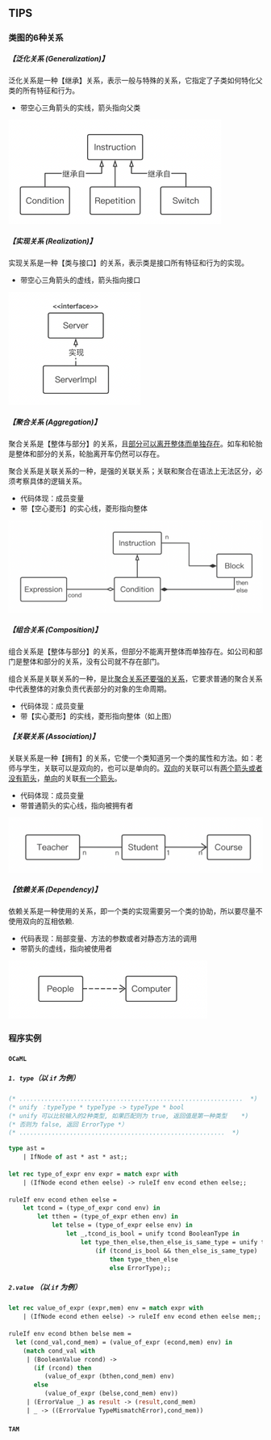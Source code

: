 ## TIPS

### 类图的6种关系

##### 【泛化关系 (Generalization)】

泛化关系是一种【继承】关系，表示一般与特殊的关系，它指定了子类如何特化父类的所有特征和行为。

- 带空心三角箭头的实线，箭头指向父类

<img src="../Examens/pic/2022-05-17 09.40.12.png" alt="2022-05-17 09.40.12" style="zoom:50%;" />

##### 【实现关系 (Realization)】

实现关系是一种【类与接口】的关系，表示类是接口所有特征和行为的实现。

- 带空心三角箭头的虚线，箭头指向接口

<img src="../Examens/pic/2022-05-17 09.50.14.png" alt="2022-05-17 09.50.14" style="zoom:50%;" />



##### 【聚合关系 (Aggregation)】

聚合关系是【整体与部分】的关系，且<u>部分可以离开整体而单独存在</u>。如车和轮胎是整体和部分的关系，轮胎离开车仍然可以存在。

聚合关系是关联关系的一种，是强的关联关系；关联和聚合在语法上无法区分，必须考察具体的逻辑关系。

- 代码体现：成员变量
- 带【空心菱形】的实心线，菱形指向整体

<img src="../Examens/pic/2022-05-17 10.08.50.png" alt="2022-05-17 10.08.50" style="zoom:50%;" />

##### 【组合关系 (Composition)】

组合关系是【整体与部分】的关系，但部分不能离开整体而单独存在。如公司和部门是整体和部分的关系，没有公司就不存在部门。

组合关系是关联关系的一种，是比<u>聚合关系还要强的关系</u>，它要求普通的聚合关系中代表整体的对象负责代表部分的对象的生命周期。

- 代码体现：成员变量
- 带【实心菱形】的实线，菱形指向整体（如上图）



##### 【关联关系 (Association)】

关联关系是一种【拥有】的关系，它使一个类知道另一个类的属性和方法。如：老师与学生，关联可以是双向的，也可以是单向的。<u>双向</u>的关联可以有<u>两个箭头或者没有箭头</u>，<u>单向</u>的关联<u>有一个箭头</u>。

- 代码体现：成员变量
- 带普通箭头的实心线，指向被拥有者

<img src="../Examens/pic/2022-05-17 09.59.07.png" alt="2022-05-17 09.59.07" style="zoom:50%;" />

##### 【依赖关系 (Dependency)】

依赖关系是一种使用的关系，即一个类的实现需要另一个类的协助，所以要尽量不使用双向的互相依赖.

- 代码表现：局部变量、方法的参数或者对静态方法的调用
- 带箭头的虚线，指向被使用者

<img src="../Examens/pic/2022-05-17 12.55.47.png" alt="2022-05-17 12.55.47" style="zoom:50%;" />

### 程序实例

#### `OCaML`

##### `1. type`（以 `if` 为例）

```ocaml
(* ..............................................................  *)
(* unify ：typeType * typeType -> typeType * bool 									*)
(* unify 可以比较输入的2种类型, 如果匹配则为 true, 返回值是第一种类型 	*)
(* 否则为 false, 返回 ErrorType *）
(* .........................................................  *)
```

```ocaml
type ast =
	| IfNode of ast * ast * ast;;
	
let rec type_of_expr env expr = match expr with
	| (IfNode econd ethen eelse) -> ruleIf env econd ethen eelse;;
	
ruleIf env econd ethen eelse =
	let tcond = (type_of_expr cond env) in
		let tthen = (type_of_expr ethen env) in
			let telse = (type_of_expr eelse env) in
				let _,tcond_is_bool = unify tcond BooleanType in
					let type_then_else,then_else_is_same_type = unify tthen telse in
						(if (tcond_is_bool && then_else_is_same_type) 
							then type_then_else 
							else ErrorType);;
```

##### `2.value` （以 `if` 为例）

```ocaml
let rec value_of_expr (expr,mem) env = match expr with
	| (IfNode econd ethen eelse) -> ruleIf env econd ethen eelse mem;;

ruleIf env econd bthen belse mem =
  let (cond_val,cond_mem) = (value_of_expr (econd,mem) env) in
  	(match cond_val with
     | (BooleanValue rcond) ->
       (if (rcond) then
          (value_of_expr (bthen,cond_mem) env)
       else
          (value_of_expr (belse,cond_mem) env))
     | (ErrorValue _) as result -> (result,cond_mem)
     | _ -> ((ErrorValue TypeMismatchError),cond_mem))
```



#### `TAM`

